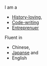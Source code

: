 I am a
- [History-loving](https://senluoshe.com),
- [Code-writing](https://feelang.github.io/)
- [Entreprenuer](https://liangfei.me)

Fluent in
- Chinese,
- [Japanse](https://everjapan.com) and
- English
